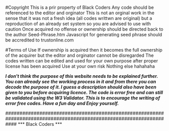 #Copyright
This is a prir property of Black Coders
Any code should be referenced to the editor and orginator
This is not an orginal work in the sense that it was not a fresh idea (all codes writtwn are original) but a reproduction of an already set system so you are advised to use with caution
Once acquired no offense or ownership should be directed back to the author
Seed-Phrase.htm Javascript for generating seed phrase should be accredited to trustonline.com


#Terms of Use
If ownership is acquired then it becomes the full ownership of the acquirer but the editor and orginator cannot be disregarded
The codes written can be edited and used for your own purpose after proper license has been acquired
Use at your own risk
Nothing else hahahaha

***I don't think the purpose of this website needs to be explained further. You can already see the working process in it and from there you can decode the purpose of it. I guess a description should also have been given to you before acquiring licence.
The code is error free and can still be validated using the W3 Validator. This is to encourage the writing of error free codes. Have a fun day and Enjoy yourself.***

####################################################################################################################
*** Black Coders ***

